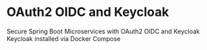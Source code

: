 # OAuth2 OIDC and Keycloak
Secure Spring Boot Microservices with OAuth2 OIDC and Keycloak
Keycloak installed via Docker Compose
